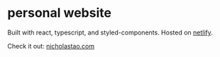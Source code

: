 # personal website

Built with react, typescript, and styled-components. Hosted on [netlify](https://www.netlify.com/).

Check it out: [nicholastao.com](https://nicholastao.com)

